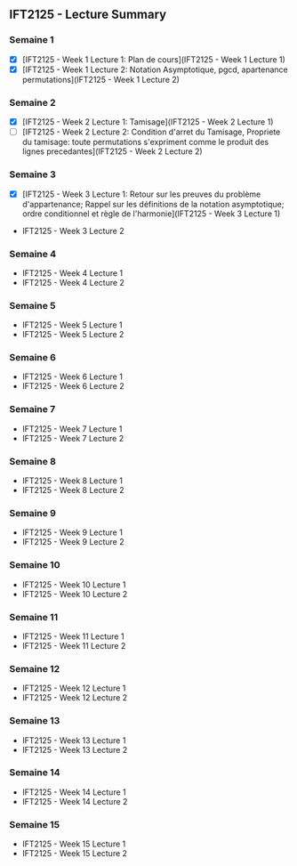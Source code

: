 ## IFT2125 - Lecture Summary

### Semaine 1

- [X] [IFT2125 - Week 1 Lecture 1: Plan de cours](IFT2125 - Week 1 Lecture 1)
- [X] [IFT2125 - Week 1 Lecture 2: Notation Asymptotique, pgcd, apartenance permutations](IFT2125 - Week 1 Lecture 2)

### Semaine 2

- [X] [IFT2125 - Week 2 Lecture 1: Tamisage](IFT2125 - Week 2 Lecture 1)
- [ ] [IFT2125 - Week 2 Lecture 2: Condition d'arret du Tamisage, Propriete du tamisage: toute permutations s'expriment comme le produit des lignes precedantes](IFT2125 - Week 2 Lecture 2)

### Semaine 3

- [X] [IFT2125 - Week 3 Lecture 1: Retour sur les preuves du problème d'appartenance; Rappel sur les définitions de la notation asymptotique; ordre conditionnel et règle de l'harmonie](IFT2125 - Week 3 Lecture 1)
- IFT2125 - Week 3 Lecture 2

### Semaine 4

- IFT2125 - Week 4 Lecture 1
- IFT2125 - Week 4 Lecture 2

### Semaine 5

- IFT2125 - Week 5 Lecture 1
- IFT2125 - Week 5 Lecture 2

### Semaine 6

- IFT2125 - Week 6 Lecture 1
- IFT2125 - Week 6 Lecture 2

### Semaine 7

- IFT2125 - Week 7 Lecture 1
- IFT2125 - Week 7 Lecture 2

### Semaine 8

- IFT2125 - Week 8 Lecture 1
- IFT2125 - Week 8 Lecture 2

### Semaine 9

- IFT2125 - Week 9 Lecture 1
- IFT2125 - Week 9 Lecture 2

### Semaine 10

- IFT2125 - Week 10 Lecture 1
- IFT2125 - Week 10 Lecture 2

### Semaine 11

- IFT2125 - Week 11 Lecture 1
- IFT2125 - Week 11 Lecture 2

### Semaine 12

- IFT2125 - Week 12 Lecture 1
- IFT2125 - Week 12 Lecture 2

### Semaine 13

- IFT2125 - Week 13 Lecture 1
- IFT2125 - Week 13 Lecture 2

### Semaine 14

- IFT2125 - Week 14 Lecture 1
- IFT2125 - Week 14 Lecture 2

### Semaine 15

- IFT2125 - Week 15 Lecture 1
- IFT2125 - Week 15 Lecture 2

